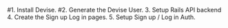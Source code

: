 #1. Install Devise.
#2. Generate the Devise User.
3. Setup Rails API backend
4. Create the Sign up Log in pages.
5. Setup Sign up / Log in Auth.

